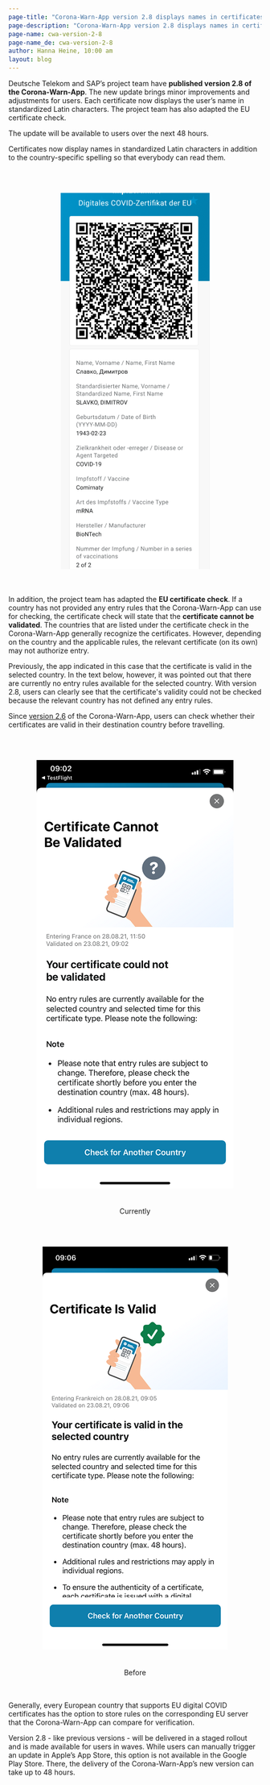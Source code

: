 ```yaml
---
page-title: "Corona-Warn-App version 2.8 displays names in certificates in standardized characters"
page-description: "Corona-Warn-App version 2.8 displays names in certificates in standardized characters"
page-name: cwa-version-2-8
page-name_de: cwa-version-2-8
author: Hanna Heine, 10:00 am 
layout: blog
---
```



Deutsche Telekom and SAP’s project team have **published version 2.8 of the Corona-Warn-App**. The new update brings minor improvements and adjustments for users. Each certificate now displays the user’s name in standardized Latin characters. The project team has also adapted the EU certificate check.

The update will be available to users over the next 48 hours.


<!-- overview -->

Certificates now display names in standardized Latin characters in addition to the country-specific spelling so that everybody can read them. 

<br></br>
<center> <img src="./standard-name.png" title="name in standardized Latin characters" style="align: center"> </center>
<br></br>

In addition, the project team has adapted the **EU certificate check**. If a country has not provided any entry rules that the Corona-Warn-App can use for checking, the certificate check will state that the **certificate cannot be validated**. The countries that are listed under the certificate check in the Corona-Warn-App generally recognize the certificates. However, depending on the country and the applicable rules, the relevant certificate (on its own) may not authorize entry.

Previously, the app indicated in this case that the certificate is valid in the selected country. In the text below, however, it was pointed out that there are currently no entry rules available for the selected country. With version 2.8, users can clearly see that the certificate's validity could not be checked because the relevant country has not defined any entry rules. 

Since [version 2.6](https://www.coronawarn.app/en/blog/2021-07-28-cwa-version-2-6/) of the Corona-Warn-App, users can check whether their certificates are valid in their destination country before travelling.  

<br></br>
<center> <img src="./validity-new-en.png" title="certificate cannot be validated" style="align: center"></center>
<br></br>
<center> Currently </center>

<br></br>
<center> <img src="./validity-alt-en.png" title="valid certificate" style="align: center"></center>
<br></br>
<center> Before </center>
<br></br>

Generally, every European country that supports EU digital COVID certificates has the option to store rules on the corresponding EU server that the Corona-Warn-App can compare for verification.

Version 2.8 - like previous versions - will be delivered in a staged rollout and is made available for users in waves. While users can manually trigger an update in Apple’s App Store, this option is not available in the Google Play Store. There, the delivery of the Corona-Warn-App’s new version can take up to 48 hours.

